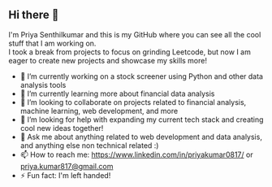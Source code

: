 ## Hi there 👋

I'm Priya Senthilkumar and this is my GitHub where you can see all the cool stuff that I am working on.  
I took a break from projects to focus on grinding Leetcode, but now I am eager to create new projects and showcase my skills more!
- 🔭 I’m currently working on a stock screener using Python and other data analysis tools
- 🌱 I’m currently learning more about financial data analysis
- 👯 I’m looking to collaborate on projects related to financial analysis, machine learning, web development, and more
- 🤔 I’m looking for help with expanding my current tech stack and creating cool new ideas together!
- 💬 Ask me about anything related to web development and data analysis, and anything else non technical related :)
- 📫 How to reach me: https://www.linkedin.com/in/priyakumar0817/ or priya.kumar817@gmail.com
- ⚡ Fun fact: I'm left handed! 
<!--
**priyakumar0817/priyakumar0817** is a ✨ _special_ ✨ repository because its `README.md` (this file) appears on your GitHub profile.

Here are some ideas to get you started:

- 🔭 I’m currently working on ...
- 🌱 I’m currently learning ...
- 👯 I’m looking to collaborate on ...
- 🤔 I’m looking for help with ...
- 💬 Ask me about ...
- 📫 How to reach me: ...
- 😄 Pronouns: ...
- ⚡ Fun fact: ...
-->
